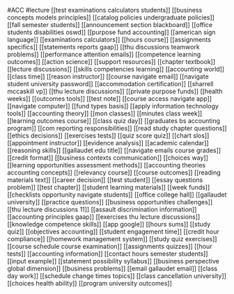 #ACC
#lecture
[[test examinations calculators students]]
[[business concepts models principles]]
[[catalog policies undergraduate policies]]
[[fall semester students]]
[[announcement section blackboard]]
[[office students disabilities oswd]]
[[purpose fund accounting]]
[[american sign language]]
[[examinations calculators]]
[[hours course]]
[[assignments specifics]]
[[statements reports gaap]]
[[thu discussions teamwork problems]]
[[performance attention emails]]
[[competence learning outcomes]]
[[action science]]
[[support resources]]
[[chapter textbook]]
[[lecture discussions]]
[[skills competencies learning]]
[[accounting world]]
[[class time]]
[[reason instructor]]
[[course navigate email]]
[[navigate student university password]]
[[accommodation certification]]
[[sharrell mccaskill vp]]
[[thu lecture discussions]]
[[private purpose funds]]
[[health weeks]]
[[outcomes tools]]
[[test note]]
[[course access navigate app]]
[[navigate computer]]
[[fund types basis]]
[[apply information technology tools]]
[[accounting theory]]
[[mon classes]]
[[minutes class week]]
[[learning outcomes course]]
[[class quiz day]]
[[graduates bs accounting program]]
[[com reporting responsibilities]]
[[read study chapter questions]]
[[ethics decisions]]
[[exercises tests]]
[[quiz score quiz]]
[[chart slos]]
[[appointment instructor]]
[[evidence analysis]]
[[academic calendar]]
[[reasoning skills]]
[[gallaudet edu title]]
[[navigate emails course grades]]
[[credit format]]
[[business contexts communication]]
[[choices way]]
[[learning opportunities assessment methods]]
[[accounting theories accounting concepts]]
[[relevancy course]]
[[course outcomes]]
[[reading materials text]]
[[career decision]]
[[test student]]
[[essay questions problem]]
[[test chapter]]
[[student learning materials]]
[[week funds]]
[[checklists opportunity navigate students]]
[[office college hall]]
[[gallaudet university]]
[[practice questions]]
[[business opportunities challenges]]
[[thu lecture discussions 11]]
[[assault discrimination information]]
[[accounting principles gaap]]
[[exercises thu lecture discussions]]
[[knowledge competence skills]]
[[app google]]
[[hours sums]]
[[study quiz]]
[[objectives accounting]]
[[student engagement time]]
[[credit hour compliance]]
[[homework management system]]
[[study quiz exercises]]
[[course schedule course examination]]
[[assignments quizzes]]
[[hour tests]]
[[accounting information]]
[[contact hours semester students]]
[[input example]]
[[statement possibility syllabus]]
[[business perspective global dimension]]
[[business problems]]
[[email gallaudet email]]
[[class day work]]
[[schedule change times topics]]
[[class cancellation university]]
[[choices health ability]]
[[program university outcomes]]
